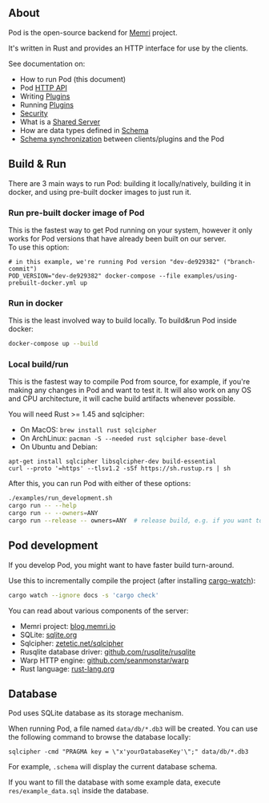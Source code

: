 ## About

Pod is the open-source backend for [Memri](https://memri.io/) project.

It's written in Rust and provides an HTTP interface for use by the clients.

See documentation on:

* How to run Pod (this document)
* Pod [HTTP API](./docs/HTTP_API.md)
* Writing [Plugins](https://blog.memri.io/getting-started-building-a-plugin/)
* Running [Plugins](./docs/Plugins.md)
* [Security](./docs/Security.md)
* What is a [Shared Server](./docs/SharedServer.md)
* How are data types defined in [Schema](./docs/Schema.md)
* [Schema synchronization](./docs/Synchronization.md) between clients/plugins and the Pod

## Build & Run
There are 3 main ways to run Pod: building it locally/natively, building it in docker,
and using pre-built docker images to just run it.

### Run pre-built docker image of Pod
This is the fastest way to get Pod running on your system,
however it only works for Pod versions that have already been built on our server.  
To use this option:
```
# in this example, we're running Pod version "dev-de929382" ("branch-commit")
POD_VERSION="dev-de929382" docker-compose --file examples/using-prebuilt-docker.yml up
```


### Run in docker
This is the least involved way to build locally. To build&run Pod inside docker:
```sh
docker-compose up --build
```


### Local build/run
This is the fastest way to compile Pod from source,
for example, if you're making any changes in Pod and want to test it.
It will also work on any OS and CPU architecture, it will cache build artifacts whenever possible.

You will need Rust >= 1.45 and sqlcipher:

* On MacOS: `brew install rust sqlcipher`
* On ArchLinux: `pacman -S --needed rust sqlcipher base-devel`
* On Ubuntu and Debian:
```
apt-get install sqlcipher libsqlcipher-dev build-essential
curl --proto '=https' --tlsv1.2 -sSf https://sh.rustup.rs | sh
```

After this, you can run Pod with either of these options:
```sh
./examples/run_development.sh
cargo run -- --help
cargo run -- --owners=ANY
cargo run --release -- owners=ANY  # release build, e.g. if you want to test performance
```


## Pod development
If you develop Pod, you might want to have faster build turn-around.

Use this to incrementally compile the project (after installing [cargo-watch](https://github.com/passcod/cargo-watch)):
```sh
cargo watch --ignore docs -s 'cargo check'
```

You can read about various components of the server:

* Memri project: [blog.memri.io](https://blog.memri.io/)
* SQLite: [sqlite.org](https://sqlite.org)
* Sqlcipher: [zetetic.net/sqlcipher](https://www.zetetic.net/sqlcipher/open-source/)
* Rusqlite database driver: [github.com/rusqlite/rusqlite](https://github.com/rusqlite/rusqlite)
* Warp HTTP engine: [github.com/seanmonstar/warp](https://github.com/seanmonstar/warp)
* Rust language: [rust-lang.org](https://www.rust-lang.org/)


## Database
Pod uses SQLite database as its storage mechanism.

When running Pod, a file named `data/db/*.db3` will be created.
You can use the following command to browse the database locally:
```
sqlcipher -cmd "PRAGMA key = \"x'yourDatabaseKey'\";" data/db/*.db3
```
For example, `.schema` will display the current database schema.

If you want to fill the database with some example data, execute
`res/example_data.sql` inside the database.
